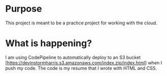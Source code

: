 # Purpose
This project is meant to be a practice project for working with the cloud. 

# What is happening?
I am using CodePipeline to automatically deploy to an S3 bucket [https://devinstormharris.s3.amazonaws.com/index.zip/index.html] when I push my code. The code is my resume that I wrote with HTML and CSS.